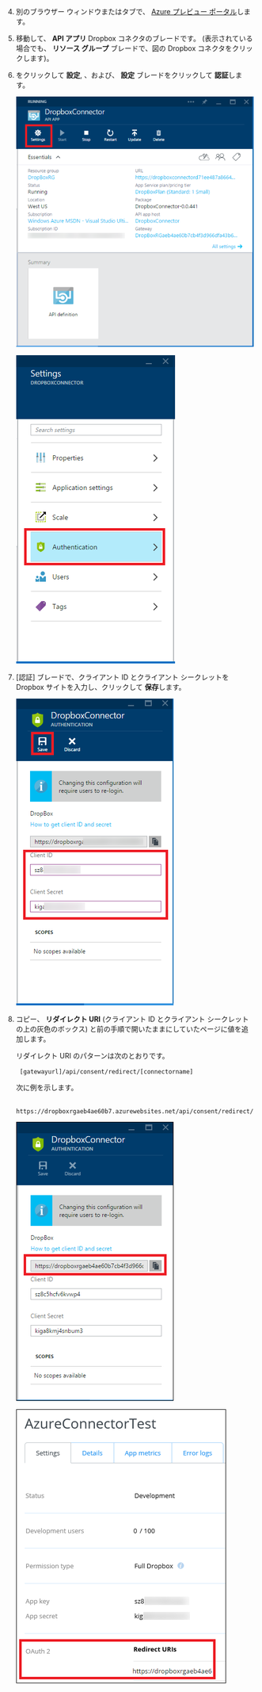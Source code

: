4. 別のブラウザー ウィンドウまたはタブで、 [Azure プレビュー ポータル](https://portal.azure.com)します。

3. 移動して、 **API アプリ** Dropbox コネクタのブレードです。 (表示されている場合でも、 **リソース グループ** ブレードで、図の Dropbox コネクタをクリックします)。

4. をクリックして **設定**, 、および、 **設定** ブレードをクリックして **認証**します。

    ![Click Settings](./media/app-service-api-exchange-dropbox-settings/clicksettings.png)

    ![[認証] のクリック](./media/app-service-api-exchange-dropbox-settings/clickauth.png)

5. [認証] ブレードで、クライアント ID とクライアント シークレットを Dropbox サイトを入力し、クリックして **保存**します。

    ![設定の入力と [保存] のクリック](./media/app-service-api-exchange-dropbox-settings/authblade.png)

3. コピー、 **リダイレクト URI** (クライアント ID とクライアント シークレットの上の灰色のボックス) と前の手順で開いたままにしていたページに値を追加します。 

    リダイレクト URI のパターンは次のとおりです。

        [gatewayurl]/api/consent/redirect/[connectorname]

    次に例を示します。

        https://dropboxrgaeb4ae60b7.azurewebsites.net/api/consent/redirect/DropboxConnector

    ![リダイレクト URI の取得](./media/app-service-api-exchange-dropbox-settings/redirecturi.png)

    ![Dropbox アプリの作成](./media/app-service-api-exchange-dropbox-settings/dbappsettings2.png)
